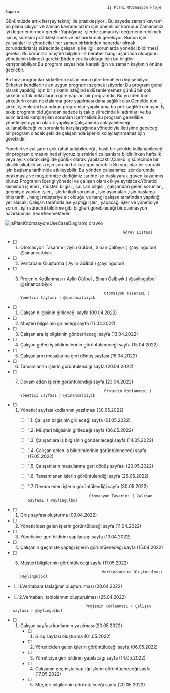                                                  İş Planı Otomasyon Proje Raporu

Günümüzde artık herşey teknoji ile pratikleşiyor . Bu sayede zaman kavramı ön plana çıkıyor ve zaman kavramı bizim için önemli bir konudur.Zamanımızı iyi degerlendirmek gerekir.Yaptığımız işlerde zamanı iyi değerlendirebilmek için iş sürecini pratikleştirmek ve hızlandırmak gerekiyor. Bunun için çalışanlar ile yöneticiler her zaman birbirinden haberdar olmak zorundadırlar.İş sürecinde çalışan iş ile ilgili sorunlarda yönetici bildirmesi gerekir. Bu sorunları müşteri bilgileri ile beraber hangi aşamada olduğunu yöneticinin bilmesi gerekir.Birden çok iş oldugu için bu bilgiler karıştırılabiliyor.Bu program sayesinde karışıklığın ve zaman kaybının önüne geçilebir.

Bu tarz programlar şirketlerin kullanımına göre tercihleri değişebiliyor. Şirketler kendilerine en uygun programı seçmek istiyorlar.Bu program genel olarak yapıldığı için bir şirketin isteğinde düzenlememez çünkü bir çok şirketin ortak noktalarına göre yapılan bir programdır. Bu yüzden tüm şirketlerin ortak noktalarına göre yapılması daha sağlıklı olur.Genelde tüm şirket işlemlerini barındıran programlar yapılır ama bu pek sağlıklı olmuyor. İş takip programı olduğundan sadece iş takip sürecinde ki adımları ve bu adımlardaki karşılaşılan sorunları içermelidir.Bu program genellikle yöneticiye uygun olarak yapılıyor.Çalışanında anlayabileceği , kullanabileceği ve sorunlarla karşılaştığında yöneticiyle iletişime geçecegi bir program olacak şekilde çalışanında işlerini kolaylaştırmamız için gereklidir.

Yönetici ve çalışanın çok rahat anlabileceği , basit bir şekilde kullanabileceği bir program olmasını hedefliyoruz.İş emirleri çalışanlara bildirilirken haftalık veya aylık olarak değilde günlük olarak yapılacaktır.Çünkü iş sürecinde bir aksilik çıkabilir ve o işin sorunu bir kaç gün sürebilir.Bu sorunlar bir sonraki işin başlama tarihinide etkileyebilir. Bu yönden çalışanımızı zor durumda bırakmayız ve müşterimize dediğimiz tarihte işe başlayarak güven kazanmış oluruz.Programın içerigi yönetici ve çalışan olarak ikiye ayrılacak.Yönetici kısmında iş emri , müşteri bilgisi , çalışan bilgisi , çalışandan gelen sorunlar , geçmişte yapılan işler , işlerle ilgili sorunlar , işin aşamaları ,işin başlama bitiş tarihi , hangi müşteriye ait olduğu ve hangi çalışan tarafından yapıldığı yer alacak. Çalışan tarafında ise yaptığı işler , yapacağı işler ve yöneticiye sorun , işin sürecini bildirme gibi bilgileri görebileceği bir otomasyon hazırlanması hedeflenmektedir.


![IsPlaniOtomasyon(UseCaseDiagram) drawio](https://user-images.githubusercontent.com/101750952/158688799-5d360602-bfbc-41f8-bcc8-ce1993c689af.png)


                                                        Görev Listesi
                                  
- [ ] 1. Otomasyon Tasarımı   ( Aylin Gülbol , Sinan Çalbıyık )  @aylingulbol @sinancalbiyik
- [ ] 2. Veritabanı Oluşturma ( Aylin Gülbol ) @aylingulbol
- [ ] 3. Projenin Kodlanması  ( Aylin Gülbol , Sinan Çalbıyık )  @aylingulbol @sinancalbiyik
                                   
                                   
                                   
                                              Otomasyon Tasarımı ( Yönetici Sayfası ) @sinancalbiyik
                                           
 - [ ] 1. Çalışan bilgisinin girileceği sayfa (09.04.2022)
 - [ ] 2. Müşteri bilgisinin girileceği sayfa (11.04.2022)
 - [ ] 3. Çalışanlara iş bilgisinin gönderilecegi sayfa (13.04.2022)
 - [ ] 4. Çalışan gelen iş bildirimlerinin görüntüleneceği sayfa (15.04.2022)
 - [ ] 5. Çalışanların mesajlarına geri dönüş sayfası (18.04.2022)
 - [ ] 6. Tamamlanan işlerin görüntülendiği sayfa (20.04.2022)
 - [ ] 7. Devam eden işlerin görüntülendiği sayfa (23.04.2022)
 
 
                                               Projenin Kodlanması ( Yönetici Sayfası ) @sinancalbiyik
                                       
 - [ ] 1. Yönetici sayfası kodlarının yazılması (30.05.2022)
      - [ ] 1.1. Çalışan bilgisinin girileceği sayfa (01.05.2022)
      - [ ] 1.2. Müşteri bilgisinin girileceği sayfa (06.05.2022)
      - [ ] 1.3. Çalışanlara iş bilgisinin gönderilecegi sayfa (14.05.2022)
      - [ ] 1.4. Çalışan gelen iş bildirimlerinin görüntüleneceği sayfa (17.05.2022)
      - [ ] 1.5. Çalışanların mesajlarına geri dönüş sayfası (20.05.2022)
      - [ ] 1.6. Tamamlanan işlerin görüntülendiği sayfa (25.05.2022)
      - [ ] 1.7. Devam eden işlerin görüntülendiği sayfa (30.05.2022) 
    
    
                                       Otomasyon Tasarımı ( Çalışan Sayfası ) @aylingulbol
                                           
- [ ] 1. Giriş sayfası oluşturma (09.04.2022)
- [ ] 2. Yöneticiden gelen işlerin görüntülüceği sayfa (11.04.2022)
- [ ] 3. Yöneticiye geri bildirim yapılacagı sayfa (13.04.2022)
- [ ] 4. Çalışanın geçmişte yaptığı işlerin görüntüeneceği sayfa (15.04.2022)
- [ ] 5. Müşteri bilgilerinin görüntüleceği sayfa (17.05.2022)
 
                                             Veritabanının Oluşturulması @aylingulbol
 
 - [ ] 1.Veritabanı taslağının oluşturulması (20.04.2022)
 - [ ] 2.Veritabanı tablolarının oluşturulması (25.04.2022)
 
                                       Projenin Kodlanması ( Çalışan sayfası ) @aylingulbol
                                       
 - [ ] 1. Çalışan sayfası kodlarının yazılması (20.05.2022)
      - [ ] 1. Giriş sayfası oluşturma (01.05.2022)
      - [ ] 2. Yöneticiden gelen işlerin görüntülüceği sayfa (06.05.2022)
      - [ ] 3. Yöneticiye geri bildirim yapılacagı sayfa (14.05.2022)
      - [ ] 4. Çalışanın geçmişte yaptığı işlerin görüntüeneceği sayfa (17.05.2022)
      - [ ] 5. Müşteri bilgilerinin görüntüleceği sayfa (20.05.2022)

